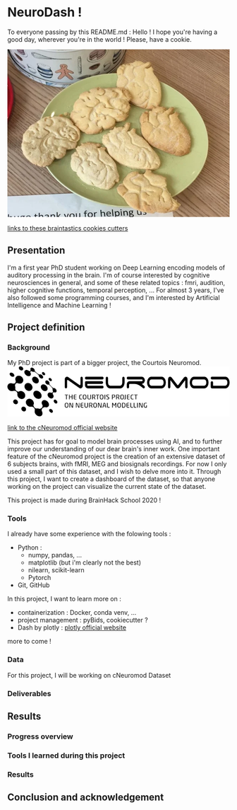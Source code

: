 # NeuroDash !

To everyone passing by this README.md : Hello ! I hope you're having a good day, wherever you're in the world ! Please, have a cookie.

![brain cookies !](https://github.com/brainhack-school2020/maellef_IDK_project/blob/master/graphics/brain_cookies.jpg)

[links to these braintastics cookies cutters](https://www.thingiverse.com/thing:3820314)


## Presentation

I'm a first year PhD student working on Deep Learning encoding models of auditory processing in the brain. I'm of course interested by cognitive neurosciences in general, and some of these related topics : fmri, audition, higher cognitive functions, temporal perception, ... For almost 3 years, I've also followed some programming courses, and I'm interested by Artificial Intelligence and Machine Learning !

## Project definition

### Background
My PhD project is part of a bigger project, the Courtois Neuromod. 
![cneuromod_logo](https://github.com/brainhack-school2020/maellef_IDK_project/blob/master/graphics/logo_neuromod_black.png)

[link to the cNeuromod official website](https://www.cneuromod.ca/)

This project has for goal to model brain processes using AI, and to further improve our understanding of our dear brain's inner work. One important feature of the cNeuromod project is the creation of an extensive dataset of 6 subjects brains, with fMRI, MEG and biosignals recordings. 
For now I only used a small part of this dataset, and I wish to delve more into it. Through this project, I want to create a dashboard of the dataset, so that anyone working on the project can visualize the current state of the dataset. 

   This project is made during BrainHack School 2020 ! 

### Tools

I already have some experience with the folowing tools :
- Python :
  - numpy, pandas, ...
  - matplotlib (but i'm clearly not the best)
  - nilearn, scikit-learn
  - Pytorch
- Git, GitHub

In this project, I want to learn more on :

- containerization : Docker, conda venv, ... 
- project management : pyBids, cookiecutter ?
- Dash by plotly : [plotly official website](https://plotly.com/dash/)

more to come !

### Data

For this project, I will be working on cNeuromod Dataset

### Deliverables

## Results

### Progress overview

### Tools I learned during this project

### Results

## Conclusion and acknowledgement
